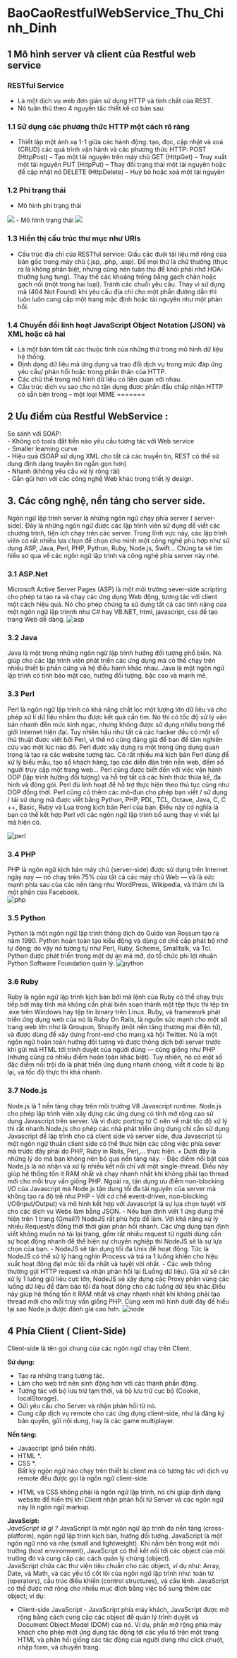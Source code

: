 # BaoCaoRestfulWebService_Thu_Chinh_Dinh

<h2> 1 Mô hình server và client của Restful web service </h2>

###  RESTful Service
- Là một dịch vụ web đơn giản sử dụng HTTP và tính chất của REST.
- Nó tuân thủ theo 4 nguyên tắc thiết kế cơ bản sau:
### 1.1 Sử dụng các phương thức HTTP một cách rõ ràng
- Thiết lập một ánh xạ 1-1 giữa các hành động: tạo, đọc, cập nhật và xoá (CRUD) các quá trình vận hành và các phương thức HTTP:
POST (HttpPost) – Tạo một tài nguyên trên máy chủ
GET (HttpGet) – Truy xuất một tài nguyên
PUT (HttpPut) – Thay đổi trạng thái một tài nguyên hoặc để cập nhật nó
DELETE (HttpDelete) – Huỷ bỏ hoặc xoá một tài nguyên
### 1.2 Phi trạng thái
- Mô hình phi trạng thái
<img src="https://duythanhcse.files.wordpress.com/2015/11/h68-2.png">
- Mô hình trạng thái
<img src="https://duythanhcse.files.wordpress.com/2015/11/h68-1.png">

### 1.3 Hiển thị cấu trúc thư mục như URls
- Cấu trúc địa chỉ của RESTful service:
Giấu các đuôi tài liệu mở rộng của bản gốc trong máy chủ (.jsp, .php, .asp).
Để mọi thứ là chữ thường (thực ra là không phân biệt, nhưng cũng nên tuân thủ để khỏi phải nhớ HOA-thường lung tung).
Thay thế các khoảng trống bằng gạch chân hoặc gạch nối (một trong hai loại).
Tránh các chuỗi yêu cầu.
Thay vì sử dụng mã (404 Not Found) khi yêu cầu địa chỉ cho một phần đường dẫn thì luôn luôn cung cấp một trang mặc định hoặc tài nguyên như một phản hồi.
	
### 1.4 Chuyển đổi linh hoạt JavaScript Object Notation (JSON) và XML hoặc cả hai
- Là một bản tóm tắt các thuộc tính của những thứ trong mô hình dữ liệu hệ thống.
- Định dạng dữ liệu mà ứng dụng và trao đổi dịch vụ trong mức đáp ứng yêu cầu/ phản hồi hoặc trong phần thân của HTTP.
- Các chủ thể trong mô hình dữ liệu có liên quan với nhau.
- Cấu trúc dịch vụ sao cho nó tận dụng được phần đầu chấp nhận HTTP có sẵn bên trong – một loại MIME
=======

<h2> 2 Ưu điểm của Restful WebService : </h2>
So sánh với SOAP:<br>
- Không có tools đắt tiền nào yêu cầu tương tác với Web service <br>
- Smaller learning curve<br>
- Hiệu quả (SOAP sử dụng XML cho tất cả các truyền tin, REST có thể sử dụng định dạng truyền tin ngắn gọn hơn)<br>
- Nhanh (không yêu cầu xử lý rộng rãi)<br>
- Gần gũi hơn với các công nghệ Web khác trong triết lý design.<br>

<h2> 3. Các công nghệ, nền tảng cho server side. </h2>
Ngôn ngữ lập trình server là những ngôn ngữ chạy phía server ( server-side). Đây là những ngôn ngữ được các lập trình viên sử dụng để viết các chương trình, tiện ích chạy trên các server. Trong lĩnh vực này, các lập trình viên có rất nhiều lựa chọn để chọn cho mình một công nghệ phù hợp như sử dụng ASP, Java, Perl, PHP, Python, Ruby, Node.js, Swift... Chúng ta sẽ tìm hiểu sơ qua về các ngôn ngữ lập trình và công nghệ phía server này nhé.

### 3.1 ASP.Net
Microsoft Active Server Pages (ASP) là một môi trường sever-side scripting cho phép ta tạo ra và chạy các ứng dụng Web động, tương tác với client một cách hiệu quả. Nó cho phép chúng ta sử dụng tất cả các tính năng của một ngôn ngữ lập trìnnh như C# hay VB.NET, html, javascript, css để tạo trang Web dễ dàng.
![asp](https://user-images.githubusercontent.com/35051952/34913333-64a943ae-f92c-11e7-8153-c60e8653142f.PNG)

### 3.2 Java
Java là một trong những ngôn ngữ lập trình hướng đối tượng phổ biến. Nó giúp cho các lập trình viên phát triển các ứng dụng mà có thể chạy trên nhiều thiết bị phần cứng và hệ điều hành khác nhau. Java là một ngôn ngữ lập trình có tính bảo mật cao, hướng đối tượng, bậc cao và mạnh mẽ.

### 3.3 Perl
Perl là ngôn ngữ lập trình có khả năng chắt lọc một lượng lớn dữ liệu và cho phép xử lí dữ liệu nhằm thu được kết quả cần tìm. Nó thì có tốc độ xử lý văn bản nhanh đến mức kinh ngạc, nhưng không được sử dụng nhiều trong thế giới Internet hiện đại. 
Tuy nhiên hầu như tất cả các hacker đều có một số thủ thuật được viết bởi Perl, vì thế nó cũng đáng giá để bạn để tâm nghiên cứu vào một lúc nào đó.
Perl được xây dựng ra một trong ứng dụng quan trọng là tạo ra các website tương tác. Có rất nhiều mã kịch bản Perl dùng để xử lý biểu mẫu, tạo sổ khách hàng, tạo các diễn đàn trên nền web, đếm số người truy cập một trang web… 
Perl cũng được biết đến với việc vận hành OOP (lập trình hướng đối tượng) và hỗ trợ tất cả các hình thức thừa kế, đa hình và đóng gói.
Perl đủ linh hoạt để hỗ trợ thực hiện theo thủ tục cũng như OOP đồng thời.
Perl cũng có thêm các mô-đun cho phép bạn viết / sử dụng / tái sử dụng mã được viết bằng Python, PHP, PDL, TCL, Octave, Java, C, C ++, Basic, Ruby và Lua trong kịch bản Perl của bạn. Điều 
này có nghĩa là bạn có thể kết hợp Perl với các ngôn ngữ lập trình bổ sung thay vì viết lại mã hiện có.

![perl](https://user-images.githubusercontent.com/35051952/34914292-64c27412-f942-11e7-93af-ed9abafecd59.png)
### 3.4 PHP
PHP là ngôn ngữ kịch bản máy chủ (server-side) được sử dụng trên Internet ngày nay — nó chạy trên 75% của tất cả các máy chủ Web — và là sức mạnh phía sau của các nền tảng như WordPress, Wikipedia, và thậm chí là một phần của Facebook.   
![php](https://user-images.githubusercontent.com/35051952/34914960-b7111554-f94f-11e7-8eed-2e1685f4c74c.PNG)
### 3.5 Python
Python là một ngôn ngữ lập trình thông dịch do Guido van Rossum tạo ra năm 1990. Python hoàn toàn tạo kiểu động và dùng cơ chế cấp phát bộ nhớ tự động; do vậy nó tương tự như Perl, Ruby, Scheme, Smalltalk, và Tcl. Python được phát triển trong một dự án mã mở, do tổ chức phi lợi nhuận Python Software Foundation quản lý.
![python](https://user-images.githubusercontent.com/35051952/34914698-70c37812-f94a-11e7-8d15-ed4a4b4c78b0.PNG)  
### 3.6 Ruby
Ruby là ngôn ngữ lập trình kịch bản bởi mã lệnh của Ruby có thể chạy trực tiếp bởi máy tính mà không cần phải biên soạn thành một tệp thực thi tệp tin .exe trên Windows hay tệp tin binary trên Linux. Ruby, và framework phát triển ứng dụng web của nó là Ruby On Rails, là nguồn sức mạnh cho một số trang web lớn như là Groupon, Shopify (một nền tảng thương mại điện tử), và được dùng để xây dựng front-end cho mạng xã hội Twitter.
Nó là một ngôn ngữ hoàn toàn hướng đối tượng và được thông dịch bởi server trước khi gửi mã HTML tới trình duyệt của người dùng — cũng giống như PHP (nhưng cũng có nhiều điểm hoàn toàn khác biệt). Tuy nhiên, nó có một số đặc điểm nổi trội đó là phát triển ứng dụng nhanh chóng, viết ít code bị lặp lại, và tốc độ thực thi khá nhanh.
### 3.7 Node.js
Node.js là 1 nền tảng chạy trên môi trường V8 Javascript runtime. Node.js cho phép lập trình viên xây dựng các ứng dụng có tính mở rộng cao sử dụng Javascript trên server.
Và vì được porting từ C nên về mặt tốc độ xử lý thì rất nhanh.Node.js cho phép các nhà phát triển ứng dụng chỉ cần sử dụng Javascript để lập trình cho cả client side và server side, đưa Javascript từ một ngôn ngữ thuần client side có thể thực hiện các công việc phía sever mà trước đây phải do PHP, Ruby in Rails, Perl,... thực hiện.
    + Dưới đây là những lý do mà bạn không nên bỏ qua nền tảng này.
       - Đặc điểm nổi bật của Node.js là nó nhận và xử lý nhiều kết nối chỉ với một single-thread. Điều này giúp hệ thống tốn ít RAM nhất và chạy nhanh nhất khi không phải tạo thread mới cho mỗi truy vấn giống PHP. Ngoài ra, tận dụng ưu điểm non-blocking I/O của Javascript mà Node.js tận dụng tối đa tài nguyên của server mà không tạo ra độ trễ như PHP
       - Với cơ chế event-driven, non-blocking I/O(Input/Output) và mô hình kết hợp với Javascript là sự lựa chọn tuyệt vời cho các dịch vụ Webs làm bằng JSON.
       - Nếu bạn định viết 1 ứng dụng thể hiện trên 1 trang (Gmail?) NodeJS rất phù hợp để làm. Với khả năng xử lý nhiều Request/s đồng thời thời gian phản hồi nhanh. Các ứng dụng bạn định viết không muốn nó tải lại trang, gồm rất nhiều request từ người dùng cần sự hoạt động nhanh để thể hiện sự chuyên nghiệp thì NodeJS sẽ là sự lựa chọn của bạn.
       - NodeJS sẽ tận dụng tối đa Unix để hoạt động. Tức là NodeJS có thể xử lý hàng nghìn Process và trả ra 1 luồng khiến cho hiệu xuất hoạt động đạt mức tối đa nhất và tuyệt vời nhất.
       - Các web thông thường gửi HTTP request và nhận phản hồi lại (Luồng dữ liệu). Giả xử sẽ cần xử lý 1 luồng giữ liệu cực lớn, NodeJS sẽ xây dựng các Proxy phân vùng các luồng dữ liệu để đảm bảo tối đa hoạt động cho các luồng dữ liệu khác.Điều này giúp hệ thống tốn ít RAM nhất và chạy nhanh nhất khi không phải tạo thread mới cho mỗi truy vấn giống PHP. Cùng xem mô hình dưới đây để hiểu tại sao Node.js được đánh giá cao hơn.
![node](https://user-images.githubusercontent.com/35051952/34914927-1c290e8e-f94f-11e7-9f0c-cc2aa08cc5d7.png)

<h2> 4 Phía Client ( Client-Side) </h2>
Client-side là tên gọi chung của các ngôn ngữ chạy trên Client.<br>

**Sử dụng:**<br>
- Tạo ra những trang tương tác.<br>
- Làm cho web trở nên sinh động hơn với các thành phần động.<br>
- Tương tác với bộ lưu trữ tạm thời, và bộ lưu trữ cục bộ (Cookie, localStorage).<br>
- Gửi yêu cầu cho Server và nhận phản hồi từ nó.<br>
- Cung cấp dịch vụ remote cho các ứng dụng client-side, như là đăng ký bản quyền, gửi nội dung, hay là các game multiplayer.<br>

**Nền tảng:**<br>
- Javascript (phổ biến nhất).<br>
- HTML *.<br>
- CSS *.<br>
Bất kỳ ngôn ngữ nào chạy trên thiết bị client mà có tương tác với dịch vụ remote đều được gọi là ngôn ngữ client-side.<br>
* HTML và CSS không phải là ngôn ngữ lập trình, nó chỉ giúp định dạng website để hiển thị khi Client nhận phản hồi từ Server và các ngôn ngữ này là ngôn ngữ markup.

**JavaScipt:**<br>
*JavaScript là gì ?*
JavaScript là một ngôn ngữ lập trình đa nền tảng (cross-platform), ngôn ngữ lập trình kịch bản, hướng đối tượng. JavaScript là một ngôn ngữ nhỏ và nhẹ (small and lightweight). Khi nằm bên trong một môi trường (host environment), JavaScript có thể kết nối tới các object của môi trường đó và cung cấp các cách quản lý chúng (object).<br>
JavaScript chứa các thư viện tiêu chuẩn cho các object, ví dụ như:  Array, Date, và Math, và các yếu tố cốt lõi của ngôn ngữ lập trình như: toán tử (operators), cấu trúc điều khiển (control structures), và câu lệnh. JavaScript có thể được mở rộng cho nhiều mục đích bằng việc bổ sung thêm các object; ví dụ:<br>
- Client-side JavaScript - JavaScript phía máy khách, JavaScript được mở rộng bằng cách cung cấp các object để quản lý trình duyệt và Document Object Model (DOM)  của nó. Ví dụ, phần mở rộng phía máy khách cho phép một ứng dụng tác động tới các yếu tố trên một trang HTML và phản hồi giống các tác động của người dùng như click chuột, nhập form, và chuyển trang.
